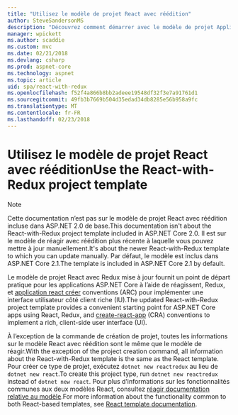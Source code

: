 ```yaml
---
title: "Utilisez le modèle de projet React avec réédition"
author: SteveSandersonMS
description: "Découvrez comment démarrer avec le modèle de projet Application Page unique (SPA) de ASP.NET Core pour réagir avec Redux et application de réagir créer."
manager: wpickett
ms.author: scaddie
ms.custom: mvc
ms.date: 02/21/2018
ms.devlang: csharp
ms.prod: aspnet-core
ms.technology: aspnet
ms.topic: article
uid: spa/react-with-redux
ms.openlocfilehash: f52f4a866b8bb2adeee19548df32f3e7a91761d1
ms.sourcegitcommit: 49fb3b7669b504d35edad34db8285e56b958a9fc
ms.translationtype: MT
ms.contentlocale: fr-FR
ms.lasthandoff: 02/23/2018
---
```

# <a name="use-the-react-with-redux-project-template"></a><span data-ttu-id="d6c2a-103">Utilisez le modèle de projet React avec réédition</span><span class="sxs-lookup"><span data-stu-id="d6c2a-103">Use the React-with-Redux project template</span></span>

> [!NOTE]
> <span data-ttu-id="d6c2a-104">Cette documentation n’est pas sur le modèle de projet React avec réédition incluse dans ASP.NET 2.0 de base.</span><span class="sxs-lookup"><span data-stu-id="d6c2a-104">This documentation isn't about the React-with-Redux project template included in ASP.NET Core 2.0.</span></span> <span data-ttu-id="d6c2a-105">Il est sur le modèle de réagir avec réédition plus récente à laquelle vous pouvez mettre à jour manuellement.</span><span class="sxs-lookup"><span data-stu-id="d6c2a-105">It's about the newer React-with-Redux template to which you can update manually.</span></span> <span data-ttu-id="d6c2a-106">Par défaut, le modèle est inclus dans ASP.NET Core 2.1.</span><span class="sxs-lookup"><span data-stu-id="d6c2a-106">The template is included in ASP.NET Core 2.1 by default.</span></span>

<span data-ttu-id="d6c2a-107">Le modèle de projet React avec Redux mise à jour fournit un point de départ pratique pour les applications ASP.NET Core à l’aide de réagissent, Redux, et [application react créer](https://github.com/facebookincubator/create-react-app) conventions (ARC) pour implémenter une interface utilisateur côté client riche (IU).</span><span class="sxs-lookup"><span data-stu-id="d6c2a-107">The updated React-with-Redux project template provides a convenient starting point for ASP.NET Core apps using React, Redux, and [create-react-app](https://github.com/facebookincubator/create-react-app) (CRA) conventions to implement a rich, client-side user interface (UI).</span></span>

<span data-ttu-id="d6c2a-108">À l’exception de la commande de création de projet, toutes les informations sur le modèle React avec réédition sont le même que le modèle de réagir.</span><span class="sxs-lookup"><span data-stu-id="d6c2a-108">With the exception of the project creation command, all information about the React-with-Redux template is the same as the React template.</span></span> <span data-ttu-id="d6c2a-109">Pour créer ce type de projet, exécutez `dotnet new reactredux` au lieu de `dotnet new react`.</span><span class="sxs-lookup"><span data-stu-id="d6c2a-109">To create this project type, run `dotnet new reactredux` instead of `dotnet new react`.</span></span> <span data-ttu-id="d6c2a-110">Pour plus d’informations sur les fonctionnalités communes aux deux modèles React, consultez [réagir documentation relative au modèle](xref:spa/react).</span><span class="sxs-lookup"><span data-stu-id="d6c2a-110">For more information about the functionality common to both React-based templates, see [React template documentation](xref:spa/react).</span></span>
